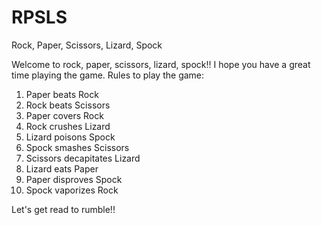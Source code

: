 # RPSLS
Rock, Paper, Scissors, Lizard, Spock

Welcome to rock, paper, scissors, lizard, spock!! I hope you have a great time playing the game. Rules to play the game:

1. Paper beats Rock 
2. Rock beats Scissors 
3. Paper covers Rock 
4. Rock crushes Lizard 
5. Lizard poisons Spock 
6. Spock smashes Scissors 
7. Scissors decapitates Lizard 
8. Lizard eats Paper 
9. Paper disproves Spock 
10. Spock vaporizes Rock 


Let's get read to rumble!!